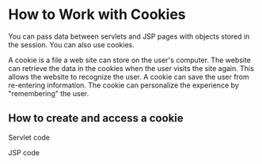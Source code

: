 # How to Work with Cookies

You can pass data between servlets and JSP pages with objects stored in the session. You can also use cookies.

A cookie is a file a web site can store on the user's computer. The website can retrieve the data in the cookies when the user visits the site again. This allows the website to recognize the user. A cookie can save the user from re-entering information. The cookie can personalize the experience by "remembering" the user.

## How to create and access a cookie

Servlet code

JSP code

